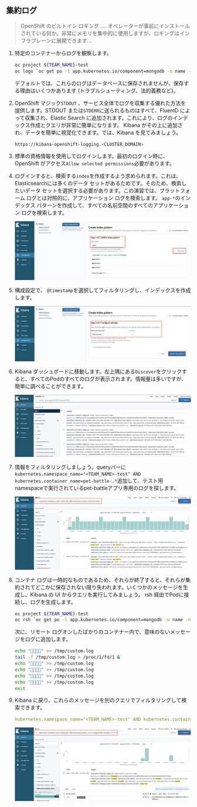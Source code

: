 ## 集約ログ

> OpenShift のビルトイン ロギング .... オペレーターが事前にインストールされている何か。非常にメモリを集中的に使用しますが、ロギングはインフラプレーンに展開できます...

1. 特定のコンテナーからログを観察します。

    ```bash
    oc project ${TEAM_NAME}-test
    oc logs `oc get po -l app.kubernetes.io/component=mongodb -o name -n ${TEAM_NAME}-test` --since 10m
    ```

    デフォルトでは、これらのログはデータベースに保存されませんが、保存する理由はいくつかあります (トラブルシューティング、法的義務など)。

2. OpenShift マジック`STDOUT` 、サービス全体でログを収集する優れた方法を提供します。STDOUT または`STDERR`に送られるものはすべて、FluentD によって収集され、Elastic Search に追加されます。これにより、ログのインデックス作成とクエリが非常に簡単になります。 Kibana がその上に追加され、データを簡単に視覚化できます。では、Kibana を見てみましょう。

    ```bash
    https://kibana-openshift-logging.<CLUSTER_DOMAIN>
    ```

3. 標準の資格情報を使用してログインします。最初のログイン時に、OpenShift がアクセス`Allow selected permissions`必要があります。

4. ログインすると、検索する`index`を作成するよう求められます。これは、Elasticsearchには多くのデータ セットがあるためです。そのため、検索したいデータ セットを選択する必要があります。この演習では、プラットフォーム ログとは対照的に、アプリケーション ログを検索します。 `app-*`のインデックス パターンを作成して、すべての名前空間のすべてのアプリケーション ログを検索します。

    ![kibana-create-index](./images/kibana-create-index.png)

5. 構成設定で、 `@timestamp`を選択してフィルタリングし、インデックスを作成します。

    ![kibana-create-index-timestamp](./images/kibana-create-index-timestamp.png)

6. Kibana ダッシュボードに移動します。左上隅にある`Discover`をクリックすると、すべてのPodのすべてのログが表示されます。情報量は多いですが、簡単に調べることができます。

    ![kibana-discover](./images/kibana-discover.png)

7. 情報をフィルタリングしましょう。queryバーに`kubernetes.namespace_name="<TEAM_NAME>-test" AND kubernetes.container_name=pet-battle-.*`追加して、テスト用namespaceで実行されているpet-battleアプリ専用のログを探します。

    ![kibana-example-query](./images/kibana-example-query.png)

8. コンテナ ログは一時的なものであるため、それらが終了すると、それらが集約されてどこかに保存されない限り失われます。いくつかのメッセージを生成し、Kibana の UI からクエリを実行してみましょう。 rsh 経由でPodに接続し、ログを生成します。

    ```bash
    oc project ${TEAM_NAME}-test
    oc rsh `oc get po -l app.kubernetes.io/component=mongodb -o name -n ${TEAM_NAME}-test`
    ```

    次に、リモート ログオンしたばかりのコンテナー内で、意味のないメッセージをログに追加します。

    ```bash
    echo "🦄🦄🦄🦄" >> /tmp/custom.log
    tail -f /tmp/custom.log > /proc/1/fd/1 &
    echo "🦄🦄🦄🦄" >> /tmp/custom.log
    echo "🦄🦄🦄🦄" >> /tmp/custom.log
    echo "🦄🦄🦄🦄" >> /tmp/custom.log
    echo "🦄🦄🦄🦄" >> /tmp/custom.log
    exit
    ```

9. Kibana に戻り、これらのメッセージを別のクエリでフィルタリングして検索できます。

    ```yaml
    kubernetes.namespace_name="<TEAM_NAME>-test" AND kubernetes.container_name=mongodb AND message=🦄🦄🦄🦄
    ```

    ![kibana-mongodb-unicorn](./images/kibana-mongodb-unicorn.png)
